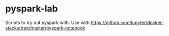 # pyspark-lab
Scripts to try out pyspark with. Use with https://github.com/jupyter/docker-stacks/tree/master/pyspark-notebook
